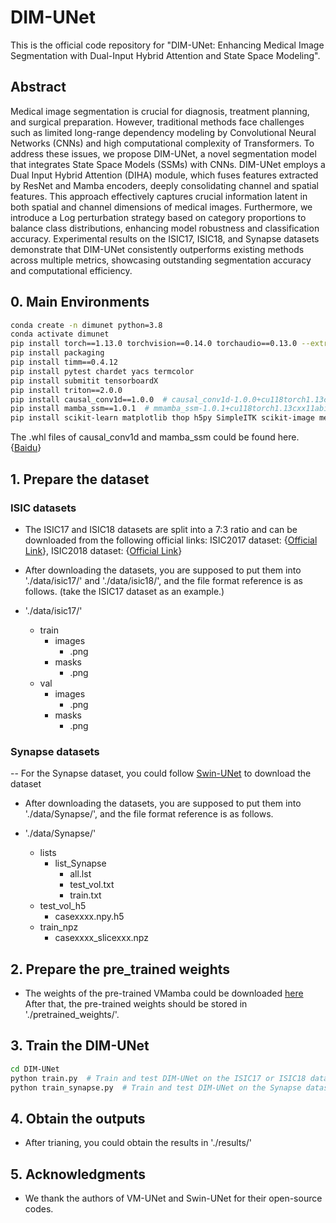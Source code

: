 # DIM-UNet
This is the official code repository for "DIM-UNet: Enhancing Medical Image Segmentation with Dual-Input Hybrid Attention and State Space Modeling". 

## Abstract
Medical image segmentation is crucial for diagnosis, treatment planning, and surgical preparation. However, traditional methods face challenges such as limited long-range dependency modeling by Convolutional Neural Networks (CNNs) and high computational complexity of Transformers. To address these issues, we propose DIM-UNet, a novel segmentation model that integrates State Space Models (SSMs) with CNNs. DIM-UNet employs a Dual Input Hybrid Attention (DIHA) module, which fuses features extracted by ResNet and Mamba encoders, deeply consolidating channel and spatial features. This approach effectively captures crucial information latent in both spatial and channel dimensions of medical images. Furthermore, we introduce a Log perturbation strategy based on category proportions to balance class distributions, enhancing model robustness and classification accuracy. Experimental results on the ISIC17, ISIC18, and Synapse datasets demonstrate that DIM-UNet consistently outperforms existing methods across multiple metrics, showcasing outstanding segmentation accuracy and computational efficiency.

## 0. Main Environments
```bash
conda create -n dimunet python=3.8
conda activate dimunet
pip install torch==1.13.0 torchvision==0.14.0 torchaudio==0.13.0 --extra-index-url https://download.pytorch.org/whl/cu117
pip install packaging
pip install timm==0.4.12
pip install pytest chardet yacs termcolor
pip install submitit tensorboardX
pip install triton==2.0.0
pip install causal_conv1d==1.0.0  # causal_conv1d-1.0.0+cu118torch1.13cxx11abiFALSE-cp38-cp38-linux_x86_64.whl
pip install mamba_ssm==1.0.1  # mmamba_ssm-1.0.1+cu118torch1.13cxx11abiFALSE-cp38-cp38-linux_x86_64.whl
pip install scikit-learn matplotlib thop h5py SimpleITK scikit-image medpy yacs
```
The .whl files of causal_conv1d and mamba_ssm could be found here. {[Baidu](https://pan.baidu.com/s/1Tibn8Xh4FMwj0ths8Ufazw?pwd=uu5k)}

## 1. Prepare the dataset

### ISIC datasets
- The ISIC17 and ISIC18 datasets are split into a 7:3 ratio and can be downloaded from the following official links: ISIC2017 dataset: {[Official Link](https://challenge.isic-archive.com/data/#2017)}, ISIC2018 dataset: {[Official Link](https://challenge.isic-archive.com/data/#2018)}

- After downloading the datasets, you are supposed to put them into './data/isic17/' and './data/isic18/', and the file format reference is as follows. (take the ISIC17 dataset as an example.)
- './data/isic17/'
  - train
    - images
      - .png
    - masks
      - .png
  - val
    - images
      - .png
    - masks
      - .png

### Synapse datasets
-- For the Synapse dataset, you could follow [Swin-UNet](https://github.com/HuCaoFighting/Swin-Unet) to download the dataset

- After downloading the datasets, you are supposed to put them into './data/Synapse/', and the file format reference is as follows.

- './data/Synapse/'
  - lists
    - list_Synapse
      - all.lst
      - test_vol.txt
      - train.txt
  - test_vol_h5
    - casexxxx.npy.h5
  - train_npz
    - casexxxx_slicexxx.npz

## 2. Prepare the pre_trained weights
- The weights of the pre-trained VMamba could be downloaded [here](https://github.com/MzeroMiko/VMamba)  After that, the pre-trained weights should be stored in './pretrained_weights/'.

## 3. Train the DIM-UNet
```bash
cd DIM-UNet
python train.py  # Train and test DIM-UNet on the ISIC17 or ISIC18 dataset.
python train_synapse.py  # Train and test DIM-UNet on the Synapse dataset.
```
## 4. Obtain the outputs
- After trianing, you could obtain the results in './results/'

## 5. Acknowledgments
- We thank the authors of VM-UNet and Swin-UNet for their open-source codes.
